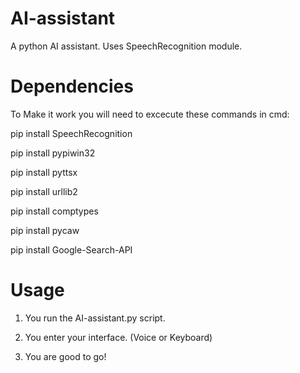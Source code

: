 # AI-assistant

A python AI assistant. Uses SpeechRecognition module.

# Dependencies
To Make it work you will need to excecute these commands in cmd:

pip install SpeechRecognition

pip install pypiwin32

pip install pyttsx

pip install urllib2

pip install comptypes

pip install pycaw

pip install Google-Search-API

# Usage

1) You run the AI-assistant.py script.

2) You enter your interface. (Voice or Keyboard)

3) You are good to go!
